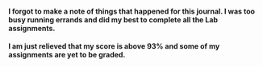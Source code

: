 #### I forgot to make a note of things that happened for this journal. I was too busy running errands and did my best to complete all the Lab assignments.

#### I am just relieved that my score is above 93% and some of my assignments are yet to be graded.
